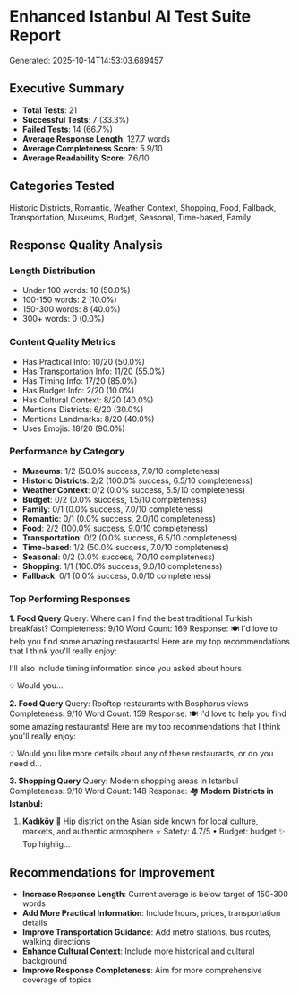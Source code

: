 
# Enhanced Istanbul AI Test Suite Report
Generated: 2025-10-14T14:53:03.689457

## Executive Summary
- **Total Tests**: 21
- **Successful Tests**: 7 (33.3%)
- **Failed Tests**: 14 (66.7%)
- **Average Response Length**: 127.7 words
- **Average Completeness Score**: 5.9/10
- **Average Readability Score**: 7.6/10

## Categories Tested
Historic Districts, Romantic, Weather Context, Shopping, Food, Fallback, Transportation, Museums, Budget, Seasonal, Time-based, Family

## Response Quality Analysis

### Length Distribution
- Under 100 words: 10 (50.0%)
- 100-150 words: 2 (10.0%)
- 150-300 words: 8 (40.0%)
- 300+ words: 0 (0.0%)

### Content Quality Metrics
- Has Practical Info: 10/20 (50.0%)
- Has Transportation Info: 11/20 (55.0%)
- Has Timing Info: 17/20 (85.0%)
- Has Budget Info: 2/20 (10.0%)
- Has Cultural Context: 8/20 (40.0%)
- Mentions Districts: 6/20 (30.0%)
- Mentions Landmarks: 8/20 (40.0%)
- Uses Emojis: 18/20 (90.0%)

### Performance by Category
- **Museums**: 1/2 (50.0% success, 7.0/10 completeness)
- **Historic Districts**: 2/2 (100.0% success, 6.5/10 completeness)
- **Weather Context**: 0/2 (0.0% success, 5.5/10 completeness)
- **Budget**: 0/2 (0.0% success, 1.5/10 completeness)
- **Family**: 0/1 (0.0% success, 7.0/10 completeness)
- **Romantic**: 0/1 (0.0% success, 2.0/10 completeness)
- **Food**: 2/2 (100.0% success, 9.0/10 completeness)
- **Transportation**: 0/2 (0.0% success, 6.5/10 completeness)
- **Time-based**: 1/2 (50.0% success, 7.0/10 completeness)
- **Seasonal**: 0/2 (0.0% success, 7.0/10 completeness)
- **Shopping**: 1/1 (100.0% success, 9.0/10 completeness)
- **Fallback**: 0/1 (0.0% success, 0.0/10 completeness)

### Top Performing Responses

**1. Food Query**
Query: Where can I find the best traditional Turkish breakfast?
Completeness: 9/10
Word Count: 169
Response: 🍽️ I'd love to help you find some amazing restaurants! Here are my top recommendations that I think you'll really enjoy:

I'll also include timing information since you asked about hours.

💡 Would you...

**2. Food Query**
Query: Rooftop restaurants with Bosphorus views
Completeness: 9/10
Word Count: 159
Response: 🍽️ I'd love to help you find some amazing restaurants! Here are my top recommendations that I think you'll really enjoy:

💡 Would you like more details about any of these restaurants, or do you need d...

**3. Shopping Query**
Query: Modern shopping areas in Istanbul
Completeness: 9/10
Word Count: 148
Response: 🏘️ **Modern Districts in Istanbul:**

1. **Kadıköy**
   📝 Hip district on the Asian side known for local culture, markets, and authentic atmosphere
   ⭐ Safety: 4.7/5 • Budget: budget
   ✨ Top highlig...

## Recommendations for Improvement
- **Increase Response Length**: Current average is below target of 150-300 words
- **Add More Practical Information**: Include hours, prices, transportation details
- **Improve Transportation Guidance**: Add metro stations, bus routes, walking directions
- **Enhance Cultural Context**: Include more historical and cultural background
- **Improve Response Completeness**: Aim for more comprehensive coverage of topics

